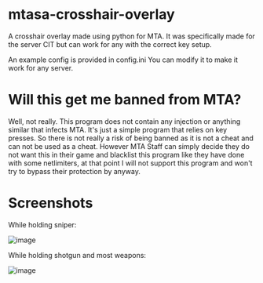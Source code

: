 # mtasa-crosshair-overlay
A crosshair overlay made using python for MTA. It was specifically made for the server CIT but can work for any with the correct key setup.

An example config is provided in config.ini
You can modify it to make it work for any server.

# Will this get me banned from MTA?
Well, not really. This program does not contain any injection or anything similar that infects MTA. It's just a simple program that relies on key presses.
So there is not really a risk of being banned as it is not a cheat and can not be used as a cheat.
However MTA Staff can simply decide they do not want this in their game and blacklist this program like they have done with some netlimiters, at that point I will not support this program and won't try to bypass their protection by anyway.

# Screenshots

While holding sniper:

![image](https://github.com/user-attachments/assets/71af233c-472a-4453-a79b-181fc102b63b)


While holding shotgun and most weapons:

![image](https://i.imgur.com/2dL2guO.png)    
